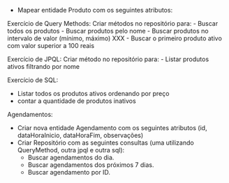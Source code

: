 - Mapear entidade Produto com os seguintes atributos:

Exercício de Query Methods:
    Criar métodos no repositório para:
    - Buscar todos os produtos
    - Buscar produtos pelo nome
    - Buscar produtos no intervalo de valor (mínimo, máximo)
    XXX - Buscar o primeiro produto ativo com valor superior a 100 reais

Exercício de JPQL:
    Criar método no repositório para:
    - Listar produtos ativos filtrando por nome

Exercício de SQL:
- Listar todos os produtos ativos ordenando por preço
- contar a quantidade de produtos inativos

Agendamentos:

- Criar nova entidade Agendamento com os seguintes atributos (id, dataHoraInicio, dataHoraFim, observações)
- Criar Repositório com as seguintes consultas (uma utilizando QueryMethod, outra jpql e outra sql):
  - Buscar agendamentos do dia.
  - Buscar agendamentos dos próximos 7 dias.
  - Buscar agendamento por ID.